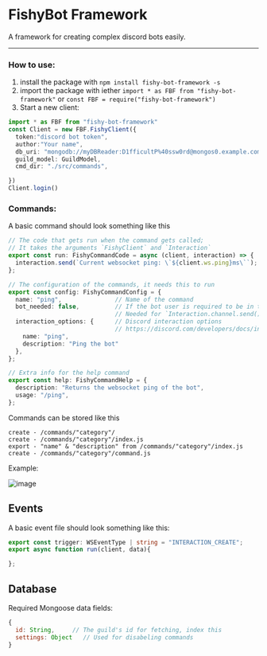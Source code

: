# FishyBot Framework

A framework for creating complex discord bots easily.

<hr>

### How to use:

1. install the package with `npm install fishy-bot-framework -s`
2. import the package with iether `import * as FBF from "fishy-bot-framework"`
   or `const FBF = require("fishy-bot-framework")`
3. Start a new client:

```TypeScript
import * as FBF from "fishy-bot-framework"
const Client = new FBF.FishyClient({
  token:"discord bot token",
  author:"Your name",
  db_uri: "mongodb://myDBReader:D1fficultP%40ssw0rd@mongos0.example.com:27017",
  guild_model: GuildModel,
  cmd_dir: "./src/commands",

})
Client.login()
```

### Commands:

A basic command should look something like this

```TypeScript
// The code that gets run when the command gets called;
// It takes the arguments `FishyClient` and `Interaction`
export const run: FishyCommandCode = async (client, interaction) => {
  interaction.send(`Current websocket ping: \`${client.ws.ping}ms\``);
};

// The configuration of the commands, it needs this to run
export const config: FishyCommandConfig = {
  name: "ping",               // Name of the command
  bot_needed: false,          // If the bot user is required to be in the guild
                              // Needed for `Interaction.channel.send()` for example
  interaction_options: {      // Discord interaction options
                              // https://discord.com/developers/docs/interactions/slash-commands#create-global-application-command-json-params
    name: "ping",
    description: "Ping the bot"
  },
};

// Extra info for the help command
export const help: FishyCommandHelp = {
  description: "Returns the websocket ping of the bot",
  usage: "/ping",
};
```

Commands can be stored like this

```
create - /commands/"category"/
create - /commands/"category"/index.js
export - "name" & "description" from /commands/"category"/index.js
create - /commands/"category"/command.js
```

Example:

![image](https://cdn.discordapp.com/attachments/739529254219284500/823534291233406987/unknown.png)

## Events

A basic event file should look something like this:

```TypeScript
export const trigger: WSEventType | string = "INTERACTION_CREATE";
export async function run(client, data){

};
```

## Database

Required Mongoose data fields:

```JavaScript
{
  id: String,     // The guild's id for fetching, index this
  settings: Object   // Used for disabeling commands
}
```
